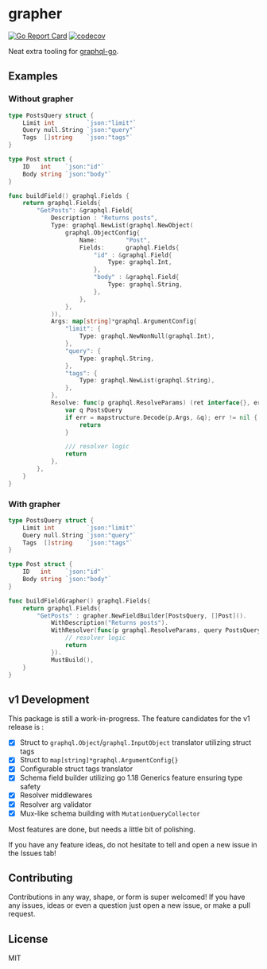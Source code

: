 # grapher 
[![Go Report Card](https://goreportcard.com/badge/github.com/reaganiwadha/grapher)](https://goreportcard.com/report/github.com/reaganiwadha/grapher) [![codecov](https://codecov.io/gh/reaganiwadha/grapher/branch/trunk/graph/badge.svg)](https://codecov.io/gh/reaganiwadha/grapher)

Neat extra tooling for [graphql-go](https://github.com/graphql-go/graphql).

## Examples
### Without grapher
```go
type PostsQuery struct {
	Limit int         `json:"limit"`
	Query null.String `json:"query"`
	Tags  []string    `json:"tags"`
}

type Post struct {
	ID   int    `json:"id"`
	Body string `json:"body"`
}

func buildField() graphql.Fields {
	return graphql.Fields{
		"GetPosts": &graphql.Field{
			Description : "Returns posts",
			Type: graphql.NewList(graphql.NewObject(
				graphql.ObjectConfig{
					Name:        "Post",
					Fields:      graphql.Fields{
						"id" : &graphql.Field{
							Type: graphql.Int,
						},
						"body" : &graphql.Field{
							Type: graphql.String,
						},
					},
				},
			)),
			Args: map[string]*graphql.ArgumentConfig{
				"limit": {
					Type: graphql.NewNonNull(graphql.Int),
				},
				"query": {
					Type: graphql.String,
				},
				"tags": {
					Type: graphql.NewList(graphql.String),
				},
			},
			Resolve: func(p graphql.ResolveParams) (ret interface{}, err error) {
				var q PostsQuery
				if err = mapstructure.Decode(p.Args, &q); err != nil {
					return
				}

				/// resolver logic
				return
			},
		},
	}
}
```

### With grapher
```go
type PostsQuery struct {
	Limit int         `json:"limit"`
	Query null.String `json:"query"`
	Tags  []string    `json:"tags"`
}

type Post struct {
	ID   int    `json:"id"`
	Body string `json:"body"`
}

func buildFieldGrapher() graphql.Fields{
	return graphql.Fields{
		"GetPosts" : grapher.NewFieldBuilder[PostsQuery, []Post]().
			WithDescription("Returns posts").
			WithResolver(func(p graphql.ResolveParams, query PostsQuery) (ret []Post, err error) {
				// resolver logic
				return 
			}).
			MustBuild(),
	}
}
```

## v1 Development
This package is still a work-in-progress. The feature candidates for the v1 release is :
- [x] Struct to `graphql.Object`/`graphql.InputObject` translator utilizing struct tags
- [x] Struct to `map[string]*graphql.ArgumentConfig{}`
- [x] Configurable struct tags translator
- [x] Schema field builder utilizing go 1.18 Generics feature ensuring type safety
- [x] Resolver middlewares
- [x] Resolver arg validator
- [x] Mux-like schema building with `MutationQueryCollector`

Most features are done, but needs a little bit of polishing.

If you have any feature ideas, do not hesitate to tell and open a new issue in the Issues tab!

## Contributing
Contributions in any way, shape, or form is super welcomed! If you have any issues, ideas or even a question just open a new issue, or make a pull request. 

## License
MIT

